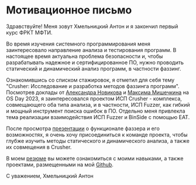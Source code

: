 # Мотивационное письмо

Здравствуйте! Меня зовут Хмельницкий Антон и я закончил первый курс ФРКТ МФТИ.

Во время изучения системного программирования меня заинтересовало направление анализа и тестирования программ. 
В настоящее время актуальна проблема безопасности и, чтобы разрабатывать надежное и сертифицированное ПО, 
нужно проводить статический и динамический анализ программ, в частности фаззинг.

Ознакомившись со списком стажировок, я отметил для себя тему "Crusher: Исследование и разработка методов фаззинга программ". 
Посмотрев доклады от [Александра Новикова](https://osday.ru/2023/novikov.html#speaker) и [Максима Мишечкина](https://osday.ru/2023/mishechkin.html#speaker) на OS Day 2023, я заинтересовался проектом ИСП Crusher - комплекса, совмещающего оба типа анализа, и в частности, ИСП Fuzzer, как гибкий и мощный инструмент поиска ошибок в ПО.
Отдельно меня привлекла тема реализации взаимодействия ИСП Fuzzer и BinSide с помощью EAT.

После просмотра [презентации](https://www.ispras.ru/technologies/docs/mishechkin-isprasopen2020.pdf?ysclid=lxs7k9kfzr91611246) о функционале фаззера и его возможностях, я очень хочу присоединиться к команде проекта, чтобы глубже изучить методы статического и динамического анализа, а также их совмещения в Crusher.

В моем [резюме](https://github.com/khmelnitskiianton/khmelnitskiianton/blob/main/CV_HmelnitskiyAA.pdf) вы можете ознакомиться с моими навыками, а также проектами, размещенными на мой [Github](https://github.com/khmelnitskiianton).

С уважением,
Хмельницкий Антон
